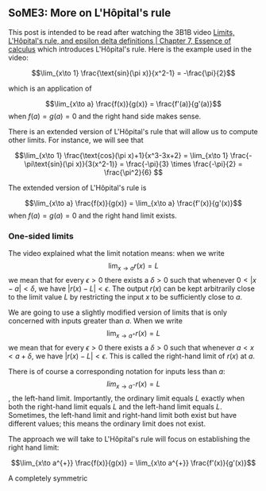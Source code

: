 ## SoME3: More on L'Hôpital's rule

This post is intended to be read after watching the 3B1B video [Limits, L'Hôpital's rule, and epsilon delta definitions | Chapter 7, Essence of calculus](https://youtu.be/kfF40MiS7zA) which introduces L'Hôpital's rule. Here is the example used in the video:

$$\lim_{x\to 1} \frac{\text{sin}(\pi x)}{x^2-1} = -\frac{\pi}{2}$$

which is an application of

$$\lim_{x\to a} \frac{f(x)}{g(x)} = \frac{f'(a)}{g'(a)}$$
when $f(a) = g(a) = 0$ and the right hand side makes sense.

There is an extended version of L'Hôpital's rule that will allow us to compute other limits. For instance, we will see that

$$\lim_{x\to 1} \frac{\text{cos}(\pi x)+1}{x^3-3x+2} = \lim_{x\to 1} \frac{-\pi\text{sin}(\pi x)}{3(x^2-1)} = \frac{-\pi}{3} \times \frac{-\pi}{2} = \frac{\pi^2}{6} $$

The extended version of L'Hôpital's rule is

$$\lim_{x\to a} \frac{f(x)}{g(x)} = \lim_{x\to a} \frac{f'(x)}{g'(x)}$$
when $f(a) = g(a) = 0$ and the right hand limit exists.

### One-sided limits
The video explained what the limit notation means: when we write $$\lim_{x\to a} r(x) = L$$ we mean that for every $\epsilon > 0$ there exists a $\delta > 0$ such that whenever $0 < |x - a| < \delta$, we have $|r(x) - L| < \epsilon$. The output $r(x)$ can be kept arbitrarily close to the limit value $L$ by restricting the input $x$ to be sufficiently close to $a$.

We are going to use a slightly modified version of limits that is only concerned with inputs greater than $a$. When we write $$\lim_{x\to a^{+}} r(x) = L$$ we mean that for every $\epsilon > 0$ there exists a $\delta > 0$ such that whenever $a < x < a+\delta$, we have $|r(x) - L| < \epsilon$. This is called the right-hand limit of $r(x)$ at $a$.

There is of course a corresponding notation for inputs less than $a$: $$lim_{x\to a^{-}} r(x) = L$$, the left-hand limit. Importantly, the ordinary limit equals $L$ exactly when both the right-hand limit equals $L$ and the left-hand limit equals $L$. Sometimes, the left-hand limit and right-hand limit both exist but have different values; this means the ordinary limit does not exist.

The approach we will take to L'Hôpital's rule will focus on establishing the right hand limit:

$$\lim_{x\to a^{+}} \frac{f(x)}{g(x)} = \lim_{x\to a^{+}} \frac{f'(x)}{g'(x)}$$

A completely symmetric 
